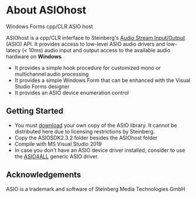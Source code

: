 # About ASIOhost
 Windows Forms cpp/CLR ASIO host
 
ASIOhost is a cpp/CLR interface to Steinberg's [Audio Stream Input/Output](http://en.wikipedia.org/wiki/Audio_Stream_Input/Output) (ASIO) API. It provides access to low-level ASIO audio drivers and low-latecy (< 10ms) audio input and output access to the available audio hardware on **Windows**.

+ It provides a simple hook procedure for customized mono or multichannel audio processing  
+ It provides a simple Windows Form that can be enhanced with the Visual Studio Forms designer
+ It provides an ASIO device enumeration control


## Getting Started

+ You must [download](http://www.steinberg.net/en/company/developer.html) your own copy of the ASIO library. It cannot be distributed here due to licensing restrictions by Steinberg.
+ Copy the ASIOSDK2.3.2 folder besides the ASIOhost folder 
+ Compile with MS Visual Studio 2019 
+ In case you don't have an ASIO device driver installed, consider to use the [ASIO4ALL](http://www.asio4all.org/) generic ASIO driver.


## Acknowledgements
ASIO is a trademark and software of Steinberg Media Technologies GmbH
